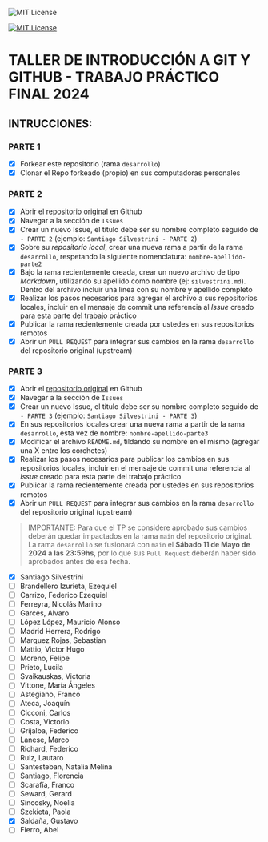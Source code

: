 ![MIT License](/images/logo-md-austral-1.png)

[![MIT License](https://img.shields.io/badge/License-MIT-green.svg)](https://choosealicense.com/licenses/mit/)

# TALLER DE INTRODUCCIÓN A GIT Y GITHUB - TRABAJO PRÁCTICO FINAL 2024

## INTRUCCIONES:

### PARTE 1

- [x] Forkear este repositorio (rama `desarrollo`)
- [x] Clonar el Repo forkeado (propio) en sus computadoras personales

### PARTE 2

- [x] Abrir el [repositorio original](https://github.com/santiagosilvestrini/trabajo-final-2024) en Github
- [x] Navegar a la sección de `Issues`
- [x] Crear un nuevo Issue, el título debe ser su nombre completo seguido de `- PARTE 2` (ejemplo: `Santiago Silvestrini - PARTE 2`)
- [x] Sobre su *repositorio local*, crear una nueva rama a partir de la rama `desarrollo`, respetando la siguiente nomenclatura: `nombre-apellido-parte2`
- [x] Bajo la rama recientemente creada, crear un nuevo archivo de tipo *Markdown*, utilizando su apellido como nombre (ej: `silvestrini.md`). Dentro del archivo incluir una línea con su nombre y apellido completo
- [x] Realizar los pasos necesarios para agregar el archivo a sus repositorios locales, incluir en el mensaje de commit una referencia al *Issue* creado para esta parte del trabajo práctico
- [x] Publicar la rama recientemente creada por ustedes en sus repositorios remotos
- [x] Abrir un `PULL REQUEST` para integrar sus cambios en la rama `desarrollo` del repositorio original (upstream)

### PARTE 3
- [x] Abrir el [repositorio original](https://github.com/santiagosilvestrini/trabajo-final-2024) en Github
- [x] Navegar a la sección de `Issues`
- [x] Crear un nuevo Issue, el título debe ser su nombre completo seguido de `- PARTE 3` (ejemplo: `Santiago Silvestrini - PARTE 3`)
- [x] En sus repositorios locales crear una nueva rama a partir de la rama `desarrollo`, esta vez de nombre: `nombre-apellido-parte3`
- [x] Modificar el archivo `README.md`, tildando su nombre en el mismo (agregar una X entre los corchetes)
- [x] Realizar los pasos necesarios para publicar los cambios en sus repositorios locales, incluir en el mensaje de commit una referencia al *Issue* creado para esta parte del trabajo práctico
- [x] Publicar la rama recientemente creada por ustedes en sus repositorios remotos
- [x] Abrir un `PULL REQUEST` para integrar sus cambios en la rama `desarrollo` del repositorio original (upstream)

> IMPORTANTE: Para que el TP se considere aprobado sus cambios deberán quedar impactados en la rama `main` del repositorio original. La rama `desarrollo` se fusionará con `main` el **Sábado 11 de Mayo de 2024 a las 23:59hs**, por lo que sus `Pull Request` deberán haber sido aprobados antes de esa fecha.


- [x] Santiago Silvestrini
- [ ] Brandellero Izurieta, Ezequiel
- [ ] Carrizo, Federico Ezequiel
- [ ] Ferreyra, Nicolás Marino
- [ ] Garces, Alvaro
- [ ] López López, Mauricio Alonso
- [ ] Madrid Herrera, Rodrigo
- [ ] Marquez Rojas, Sebastian
- [ ] Mattio, Victor Hugo
- [ ] Moreno, Felipe
- [ ] Prieto, Lucila
- [ ] Svaikauskas, Victoria
- [ ] Vittone, María Ángeles
- [ ] Astegiano, Franco
- [ ] Ateca, Joaquín
- [ ] Cicconi, Carlos
- [ ] Costa, Victorio
- [ ] Grijalba, Federico
- [ ] Lanese, Marco
- [ ] Richard, Federico
- [ ] Ruiz, Lautaro
- [ ] Santesteban, Natalia Melina
- [ ] Santiago, Florencia
- [ ] Scarafía, Franco
- [ ] Seward, Gerard
- [ ] Sincosky, Noelia
- [ ] Szekieta, Paola
- [x] Saldaña, Gustavo
- [ ] Fierro, Abel
